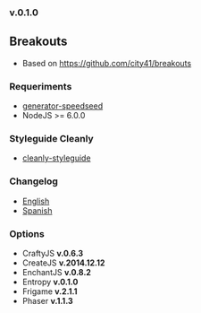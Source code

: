 ### v.0.1.0

## Breakouts
- Based on https://github.com/city41/breakouts

### Requeriments
- [generator-speedseed](https://www.npmjs.com/package/generator-speedseed)
- NodeJS >= 6.0.0

### Styleguide Cleanly
- [cleanly-styleguide](https://github.com/ifedu/cleanly-styleguide)

### Changelog
- [English](https://github.com/ifedu/generator-speedseed-cleanly-breakouts/blob/master/docs/CHANGELOG/EN_US.md)
- [Spanish](https://github.com/ifedu/generator-speedseed-cleanly-breakouts/blob/master/docs/CHANGELOG/ES.md)

### Options
- CraftyJS **v.0.6.3**
- CreateJS **v.2014.12.12**
- EnchantJS **v.0.8.2**
- Entropy **v.0.1.0**
- Frigame **v.2.1.1**
- Phaser **v.1.1.3**